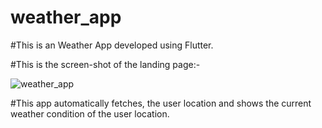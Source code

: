 # weather_app
#This is an Weather App developed using Flutter.

#This is the screen-shot of the landing page:-

![weather_app](https://user-images.githubusercontent.com/71991617/174278867-a28a4abe-b3ea-40b2-bac1-8067c8b6be73.png)

#This app automatically fetches, the user location and shows the current weather condition of the user location.
